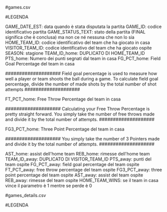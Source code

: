 #games.csv

#LEGENDA

GAME_DATE_EST: data quando è stata disputata la partita
GAME_ID: codice identificativo partita
GAME_STATUS_TEXT: stato della partita (FINAL significa che è conclusa) ma non ce né nessuna che non lo sia
HOME_TEAM_ID: codice identificativo del team che ha giocato in casa
VISITOR_TEAM_ID: codice identificativo del team che ha giocato ospite
SEASON: stagione
TEAM_ID_home: DUPLICATO DI HOME_TEAM_ID
PTS_home: Numero dei punti segnati dal team in casa
FG_PCT_home: Field Goal Percentage del team in casa 

####################
Field goal percentage is used to measure how well a player or team shoots the ball during a game. To calculate field goal percentage, divide the number of made shots by the total number of shot attempts
####################

FT_PCT_home: Free Throw Percentage del team in casa

####################
Calculating your Free Throw Percentage is pretty straight forward. You simply take the number of free throws made and divide it by the total number of attempts.
####################

FG3_PCT_home: Three Point Percentage del team in casa

####################
You simply take the number of 3 Pointers made and divide it by the total number of attempts. 
####################

AST_home: assist dell'home team
REB_home: rimesse dell'home team
TEAM_ID_away: DUPLICATO DI VISITOR_TEAM_ID
PTS_away: punti del team ospite
FG_PCT_away: field goal percentage del team ospite
FT_PCT_away: free throw percentage del team ospite
FG3_PCT_away: three point percentage del team ospite
AST_away: assist del team ospite
REB_away: rimesse del team ospite
HOME_TEAM_WINS: se il team in casa vince il parametro è 1 mentre se perde è 0

#games_details.csv

#LEGENDA